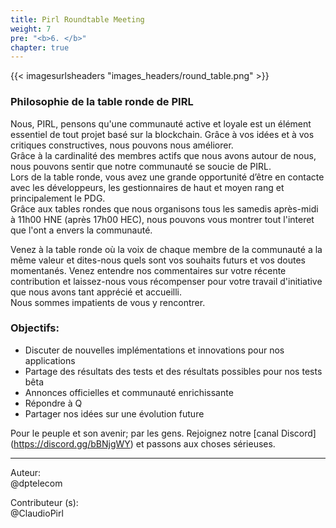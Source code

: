 ```yaml
---
title: Pirl Roundtable Meeting
weight: 7
pre: "<b>6. </b>"
chapter: true
---
```

{{< imagesurlsheaders "images_headers/round_table.png"  >}}

### Philosophie de la table ronde de PIRL

Nous, PIRL, pensons qu'une communauté active et loyale est un élément essentiel de tout projet basé sur la blockchain. Grâce à vos idées et à vos critiques constructives, nous pouvons nous améliorer.  
Grâce à la cardinalité des membres actifs que nous avons autour de nous, nous pouvons sentir que notre communauté se soucie de PIRL.  
Lors de la table ronde, vous avez une grande opportunité d’être en contacte avec les développeurs, les gestionnaires de haut et moyen rang et principalement le PDG.  
Grâce aux tables rondes que nous organisons tous les samedis après-midi à 11h00 HNE (après 17h00 HEC), nous pouvons vous montrer tout  l'interet  que l'ont a envers la communauté.  

Venez à la table ronde où la voix de chaque membre de la communauté a la même valeur et dites-nous quels sont vos souhaits futurs et vos doutes momentanés. Venez entendre nos commentaires sur votre récente contribution et laissez-nous vous récompenser pour votre travail d'initiative que nous avons tant apprécié et accueilli.  
Nous sommes impatients de vous y rencontrer.

### Objectifs:  

* Discuter de nouvelles implémentations et innovations pour nos applications
* Partage des résultats des tests et des résultats possibles pour nos tests bêta
* Annonces officielles et communauté enrichissante
* Répondre à Q
* Partager nos idées sur une évolution future

Pour le peuple et son avenir; par les gens. Rejoignez notre [canal Discord] (https://discord.gg/bBNjgWY) et passons aux choses sérieuses.


---
Auteur:  
@dptelecom

Contributeur (s):  
@ClaudioPirl
